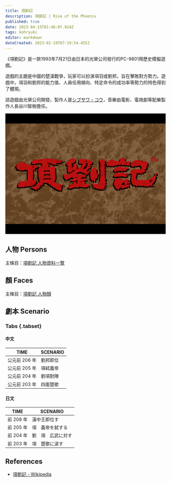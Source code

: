 ```yaml
---
title: 項劉記
description: 項劉記 | Rise of the Phoenix
published: true
date: 2023-04-15T01:46:07.024Z
tags: kohryuki
editor: markdown
dateCreated: 2023-02-19T07:19:54.455Z
---
```


《項劉記》是一款1993年7月21日由日本的光榮公司發行的PC-9801用歷史模擬遊戲。

遊戲的主題是中國的楚漢戰爭，玩家可以扮演項羽或劉邦，旨在擊敗對方勢力。遊戲中，項羽和劉邦的能力值、人員任用傾向、特定命令的成功率等勢力的特色得到了體現。

該遊戲由光榮公司開發，製作人是[シブサワ・コウ]()，音樂由電影、電視劇等配樂製作人長谷川智樹擔任。

![](/assets/games/kohryuki/kohryuki_dos_tw_title.png)

## 人物 Persons

主條目：[項劉記 人物資料一覽](/遊戲/項劉記/人物資料)

## 顏 Faces

主條目：[項劉記 人物顏](/遊戲/項劉記/人物顏)

## 劇本 Scenario

### Tabs {.tabset}

#### 中文

| TIME          | SCENARIO |
| ------------- | -------- |
| 公元前 206 年 | 劉邦即位 |
| 公元前 205 年 | 項弒義帝 |
| 公元前 204 年 | 劉項對陣 |
| 公元前 203 年 | 四面楚歌 |

#### 日文

|   TIME    |      SCENARIO      |
| --------- | ------------------ |
| 前 206 年 | 漢中王即位す       |
| 前 205 年 | 項　義帝を弑する   |
| 前 204 年 | 劉　項　広武に対す |
| 前 203 年 | 項　楚歌に涙す     |

## References

- [項劉記 \- Wikipedia](https://ja.wikipedia.org/wiki/%E9%A0%85%E5%8A%89%E8%A8%98)
